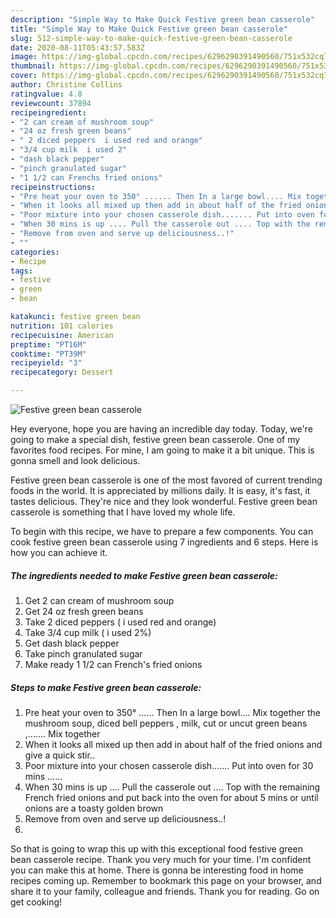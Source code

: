 ```yaml
---
description: "Simple Way to Make Quick Festive green bean casserole"
title: "Simple Way to Make Quick Festive green bean casserole"
slug: 512-simple-way-to-make-quick-festive-green-bean-casserole
date: 2020-08-11T05:43:57.583Z
image: https://img-global.cpcdn.com/recipes/6296290391490560/751x532cq70/festive-green-bean-casserole-recipe-main-photo.jpg
thumbnail: https://img-global.cpcdn.com/recipes/6296290391490560/751x532cq70/festive-green-bean-casserole-recipe-main-photo.jpg
cover: https://img-global.cpcdn.com/recipes/6296290391490560/751x532cq70/festive-green-bean-casserole-recipe-main-photo.jpg
author: Christine Collins
ratingvalue: 4.8
reviewcount: 37894
recipeingredient:
- "2 can cream of mushroom soup"
- "24 oz fresh green beans"
- " 2 diced peppers  i used red and orange"
- "3/4 cup milk  i used 2"
- "dash black pepper"
- "pinch granulated sugar"
- "1 1/2 can Frenchs fried onions"
recipeinstructions:
- "Pre heat your oven to 350° ...... Then In a large bowl.... Mix together the mushroom soup, diced bell peppers , milk,  cut or uncut green beans ,....... Mix together"
- "When it looks all mixed up then add in about half of the fried onions and give a quick stir.."
- "Poor mixture into your chosen casserole dish....... Put into oven for 30 mins ......"
- "When 30 mins is up .... Pull the casserole out .... Top with the remaining French fried onions and put back into the oven for about 5 mins or until onions are a toasty golden brown"
- "Remove from oven and serve up deliciousness..!"
- ""
categories:
- Recipe
tags:
- festive
- green
- bean

katakunci: festive green bean 
nutrition: 101 calories
recipecuisine: American
preptime: "PT16M"
cooktime: "PT39M"
recipeyield: "3"
recipecategory: Dessert

---
```



![Festive green bean casserole](https://img-global.cpcdn.com/recipes/6296290391490560/751x532cq70/festive-green-bean-casserole-recipe-main-photo.jpg)

Hey everyone, hope you are having an incredible day today. Today, we're going to make a special dish, festive green bean casserole. One of my favorites food recipes. For mine, I am going to make it a bit unique. This is gonna smell and look delicious.



Festive green bean casserole is one of the most favored of current trending foods in the world. It is appreciated by millions daily. It is easy, it's fast, it tastes delicious. They're nice and they look wonderful. Festive green bean casserole is something that I have loved my whole life.


To begin with this recipe, we have to prepare a few components. You can cook festive green bean casserole using 7 ingredients and 6 steps. Here is how you can achieve it.

<!--inarticleads1-->

##### The ingredients needed to make Festive green bean casserole:

1. Get 2 can cream of mushroom soup
1. Get 24 oz fresh green beans
1. Take  2 diced peppers ( i used red and orange)
1. Take 3/4 cup milk ( i used 2%)
1. Get dash black pepper
1. Take pinch granulated sugar
1. Make ready 1 1/2 can French&#39;s fried onions




<!--inarticleads2-->

##### Steps to make Festive green bean casserole:

1. Pre heat your oven to 350° ...... Then In a large bowl.... Mix together the mushroom soup, diced bell peppers , milk,  cut or uncut green beans ,....... Mix together
1. When it looks all mixed up then add in about half of the fried onions and give a quick stir..
1. Poor mixture into your chosen casserole dish....... Put into oven for 30 mins ......
1. When 30 mins is up .... Pull the casserole out .... Top with the remaining French fried onions and put back into the oven for about 5 mins or until onions are a toasty golden brown
1. Remove from oven and serve up deliciousness..!
1. 




So that is going to wrap this up with this exceptional food festive green bean casserole recipe. Thank you very much for your time. I'm confident you can make this at home. There is gonna be interesting food in home recipes coming up. Remember to bookmark this page on your browser, and share it to your family, colleague and friends. Thank you for reading. Go on get cooking!
